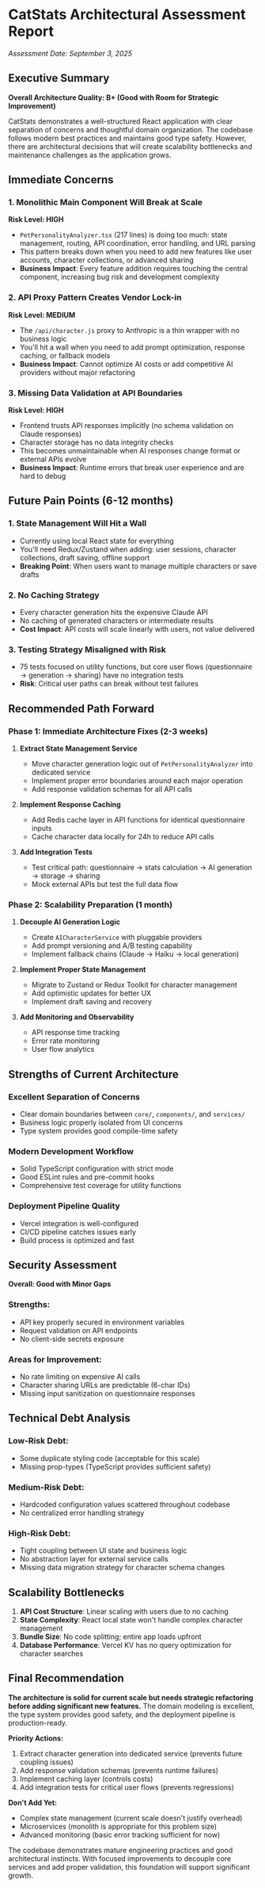 # CatStats Architectural Assessment Report

_Assessment Date: September 3, 2025_

## Executive Summary

**Overall Architecture Quality: B+ (Good with Room for Strategic Improvement)**

CatStats demonstrates a well-structured React application with clear separation of concerns and thoughtful domain organization. The codebase follows modern best practices and maintains good type safety. However, there are architectural decisions that will create scalability bottlenecks and maintenance challenges as the application grows.

## Immediate Concerns

### 1. **Monolithic Main Component Will Break at Scale**

**Risk Level: HIGH**

- `PetPersonalityAnalyzer.tsx` (217 lines) is doing too much: state management, routing, API coordination, error handling, and URL parsing
- This pattern breaks down when you need to add new features like user accounts, character collections, or advanced sharing
- **Business Impact**: Every feature addition requires touching the central component, increasing bug risk and development complexity

### 2. **API Proxy Pattern Creates Vendor Lock-in**

**Risk Level: MEDIUM**

- The `/api/character.js` proxy to Anthropic is a thin wrapper with no business logic
- You'll hit a wall when you need to add prompt optimization, response caching, or fallback models
- **Business Impact**: Cannot optimize AI costs or add competitive AI providers without major refactoring

### 3. **Missing Data Validation at API Boundaries**

**Risk Level: HIGH**

- Frontend trusts API responses implicitly (no schema validation on Claude responses)
- Character storage has no data integrity checks
- This becomes unmaintainable when AI responses change format or external APIs evolve
- **Business Impact**: Runtime errors that break user experience and are hard to debug

## Future Pain Points (6-12 months)

### 1. **State Management Will Hit a Wall**

- Currently using local React state for everything
- You'll need Redux/Zustand when adding: user sessions, character collections, draft saving, offline support
- **Breaking Point**: When users want to manage multiple characters or save drafts

### 2. **No Caching Strategy**

- Every character generation hits the expensive Claude API
- No caching of generated characters or intermediate results
- **Cost Impact**: API costs will scale linearly with users, not value delivered

### 3. **Testing Strategy Misaligned with Risk**

- 75 tests focused on utility functions, but core user flows (questionnaire → generation → sharing) have no integration tests
- **Risk**: Critical user paths can break without test failures

## Recommended Path Forward

### Phase 1: Immediate Architecture Fixes (2-3 weeks)

1. **Extract State Management Service**
   - Move character generation logic out of `PetPersonalityAnalyzer` into dedicated service
   - Implement proper error boundaries around each major operation
   - Add response validation schemas for all API calls

2. **Implement Response Caching**
   - Add Redis cache layer in API functions for identical questionnaire inputs
   - Cache character data locally for 24h to reduce API calls

3. **Add Integration Tests**
   - Test critical path: questionnaire → stats calculation → AI generation → storage → sharing
   - Mock external APIs but test the full data flow

### Phase 2: Scalability Preparation (1 month)

1. **Decouple AI Generation Logic**
   - Create `AICharacterService` with pluggable providers
   - Add prompt versioning and A/B testing capability
   - Implement fallback chains (Claude → Haiku → local generation)

2. **Implement Proper State Management**
   - Migrate to Zustand or Redux Toolkit for character management
   - Add optimistic updates for better UX
   - Implement draft saving and recovery

3. **Add Monitoring and Observability**
   - API response time tracking
   - Error rate monitoring
   - User flow analytics

## Strengths of Current Architecture

### Excellent Separation of Concerns

- Clear domain boundaries between `core/`, `components/`, and `services/`
- Business logic properly isolated from UI concerns
- Type system provides good compile-time safety

### Modern Development Workflow

- Solid TypeScript configuration with strict mode
- Good ESLint rules and pre-commit hooks
- Comprehensive test coverage for utility functions

### Deployment Pipeline Quality

- Vercel integration is well-configured
- CI/CD pipeline catches issues early
- Build process is optimized and fast

## Security Assessment

**Overall: Good with Minor Gaps**

### Strengths:

- API key properly secured in environment variables
- Request validation on API endpoints
- No client-side secrets exposure

### Areas for Improvement:

- No rate limiting on expensive AI calls
- Character sharing URLs are predictable (6-char IDs)
- Missing input sanitization on questionnaire responses

## Technical Debt Analysis

### Low-Risk Debt:

- Some duplicate styling code (acceptable for this scale)
- Missing prop-types (TypeScript provides sufficient safety)

### Medium-Risk Debt:

- Hardcoded configuration values scattered throughout codebase
- No centralized error handling strategy

### High-Risk Debt:

- Tight coupling between UI state and business logic
- No abstraction layer for external service calls
- Missing data migration strategy for character schema changes

## Scalability Bottlenecks

1. **API Cost Structure**: Linear scaling with users due to no caching
2. **State Complexity**: React local state won't handle complex character management
3. **Bundle Size**: No code splitting; entire app loads upfront
4. **Database Performance**: Vercel KV has no query optimization for character searches

## Final Recommendation

**The architecture is solid for current scale but needs strategic refactoring before adding significant new features.** The domain modeling is excellent, the type system provides good safety, and the deployment pipeline is production-ready.

**Priority Actions:**

1. Extract character generation into dedicated service (prevents future coupling issues)
2. Add response validation schemas (prevents runtime failures)
3. Implement caching layer (controls costs)
4. Add integration tests for critical user flows (prevents regressions)

**Don't Add Yet:**

- Complex state management (current scale doesn't justify overhead)
- Microservices (monolith is appropriate for this problem size)
- Advanced monitoring (basic error tracking sufficient for now)

The codebase demonstrates mature engineering practices and good architectural instincts. With focused improvements to decouple core services and add proper validation, this foundation will support significant growth.
